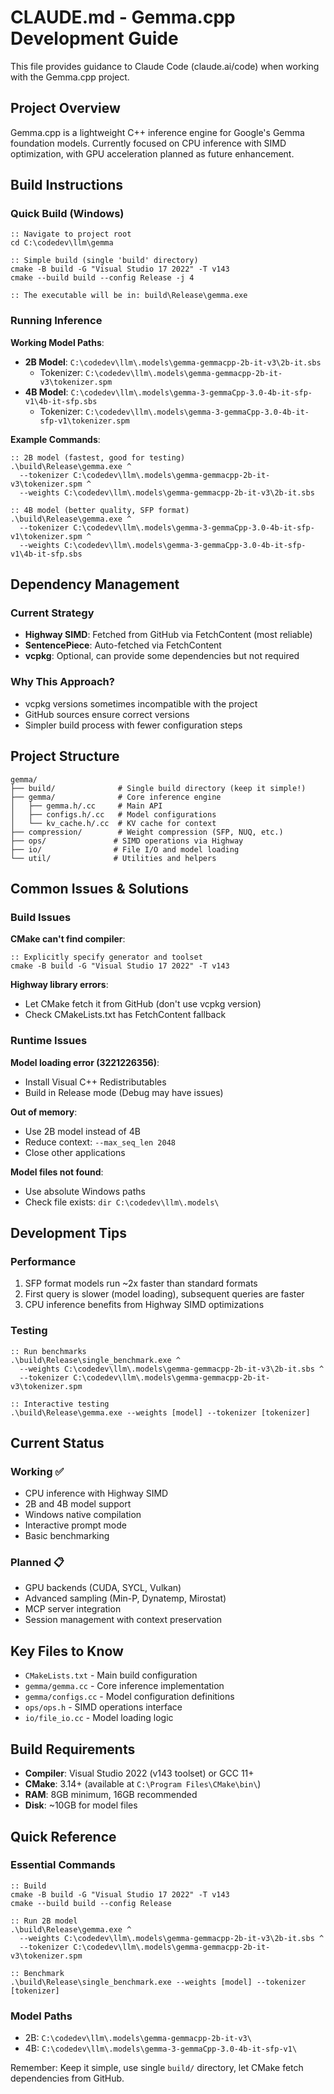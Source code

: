 # CLAUDE.md - Gemma.cpp Development Guide

This file provides guidance to Claude Code (claude.ai/code) when working with the Gemma.cpp project.

## Project Overview

Gemma.cpp is a lightweight C++ inference engine for Google's Gemma foundation models. Currently focused on CPU inference with SIMD optimization, with GPU acceleration planned as future enhancement.

## Build Instructions

### Quick Build (Windows)
```batch
:: Navigate to project root
cd C:\codedev\llm\gemma

:: Simple build (single 'build' directory)
cmake -B build -G "Visual Studio 17 2022" -T v143
cmake --build build --config Release -j 4

:: The executable will be in: build\Release\gemma.exe
```

### Running Inference

**Working Model Paths**:
- **2B Model**: `C:\codedev\llm\.models\gemma-gemmacpp-2b-it-v3\2b-it.sbs`
  - Tokenizer: `C:\codedev\llm\.models\gemma-gemmacpp-2b-it-v3\tokenizer.spm`
- **4B Model**: `C:\codedev\llm\.models\gemma-3-gemmaCpp-3.0-4b-it-sfp-v1\4b-it-sfp.sbs`
  - Tokenizer: `C:\codedev\llm\.models\gemma-3-gemmaCpp-3.0-4b-it-sfp-v1\tokenizer.spm`

**Example Commands**:
```batch
:: 2B model (fastest, good for testing)
.\build\Release\gemma.exe ^
  --tokenizer C:\codedev\llm\.models\gemma-gemmacpp-2b-it-v3\tokenizer.spm ^
  --weights C:\codedev\llm\.models\gemma-gemmacpp-2b-it-v3\2b-it.sbs

:: 4B model (better quality, SFP format)
.\build\Release\gemma.exe ^
  --tokenizer C:\codedev\llm\.models\gemma-3-gemmaCpp-3.0-4b-it-sfp-v1\tokenizer.spm ^
  --weights C:\codedev\llm\.models\gemma-3-gemmaCpp-3.0-4b-it-sfp-v1\4b-it-sfp.sbs
```

## Dependency Management

### Current Strategy
- **Highway SIMD**: Fetched from GitHub via FetchContent (most reliable)
- **SentencePiece**: Auto-fetched via FetchContent
- **vcpkg**: Optional, can provide some dependencies but not required

### Why This Approach?
- vcpkg versions sometimes incompatible with the project
- GitHub sources ensure correct versions
- Simpler build process with fewer configuration steps

## Project Structure

```
gemma/
├── build/              # Single build directory (keep it simple!)
├── gemma/              # Core inference engine
│   ├── gemma.h/.cc     # Main API
│   ├── configs.h/.cc   # Model configurations
│   └── kv_cache.h/.cc  # KV cache for context
├── compression/        # Weight compression (SFP, NUQ, etc.)
├── ops/               # SIMD operations via Highway
├── io/                # File I/O and model loading
└── util/              # Utilities and helpers
```

## Common Issues & Solutions

### Build Issues

**CMake can't find compiler**:
```batch
:: Explicitly specify generator and toolset
cmake -B build -G "Visual Studio 17 2022" -T v143
```

**Highway library errors**:
- Let CMake fetch it from GitHub (don't use vcpkg version)
- Check CMakeLists.txt has FetchContent fallback

### Runtime Issues

**Model loading error (3221226356)**:
- Install Visual C++ Redistributables
- Build in Release mode (Debug may have issues)

**Out of memory**:
- Use 2B model instead of 4B
- Reduce context: `--max_seq_len 2048`
- Close other applications

**Model files not found**:
- Use absolute Windows paths
- Check file exists: `dir C:\codedev\llm\.models\`

## Development Tips

### Performance
1. SFP format models run ~2x faster than standard formats
2. First query is slower (model loading), subsequent queries are faster
3. CPU inference benefits from Highway SIMD optimizations

### Testing
```batch
:: Run benchmarks
.\build\Release\single_benchmark.exe ^
  --weights C:\codedev\llm\.models\gemma-gemmacpp-2b-it-v3\2b-it.sbs ^
  --tokenizer C:\codedev\llm\.models\gemma-gemmacpp-2b-it-v3\tokenizer.spm

:: Interactive testing
.\build\Release\gemma.exe --weights [model] --tokenizer [tokenizer]
```

## Current Status

### Working ✅
- CPU inference with Highway SIMD
- 2B and 4B model support
- Windows native compilation
- Interactive prompt mode
- Basic benchmarking

### Planned 📋
- GPU backends (CUDA, SYCL, Vulkan)
- Advanced sampling (Min-P, Dynatemp, Mirostat)
- MCP server integration
- Session management with context preservation

## Key Files to Know

- `CMakeLists.txt` - Main build configuration
- `gemma/gemma.cc` - Core inference implementation
- `gemma/configs.cc` - Model configuration definitions
- `ops/ops.h` - SIMD operations interface
- `io/file_io.cc` - Model loading logic

## Build Requirements

- **Compiler**: Visual Studio 2022 (v143 toolset) or GCC 11+
- **CMake**: 3.14+ (available at `C:\Program Files\CMake\bin\`)
- **RAM**: 8GB minimum, 16GB recommended
- **Disk**: ~10GB for model files

## Quick Reference

### Essential Commands
```batch
:: Build
cmake -B build -G "Visual Studio 17 2022" -T v143
cmake --build build --config Release

:: Run 2B model
.\build\Release\gemma.exe ^
  --weights C:\codedev\llm\.models\gemma-gemmacpp-2b-it-v3\2b-it.sbs ^
  --tokenizer C:\codedev\llm\.models\gemma-gemmacpp-2b-it-v3\tokenizer.spm

:: Benchmark
.\build\Release\single_benchmark.exe --weights [model] --tokenizer [tokenizer]
```

### Model Paths
- 2B: `C:\codedev\llm\.models\gemma-gemmacpp-2b-it-v3\`
- 4B: `C:\codedev\llm\.models\gemma-3-gemmaCpp-3.0-4b-it-sfp-v1\`

Remember: Keep it simple, use single `build/` directory, let CMake fetch dependencies from GitHub.